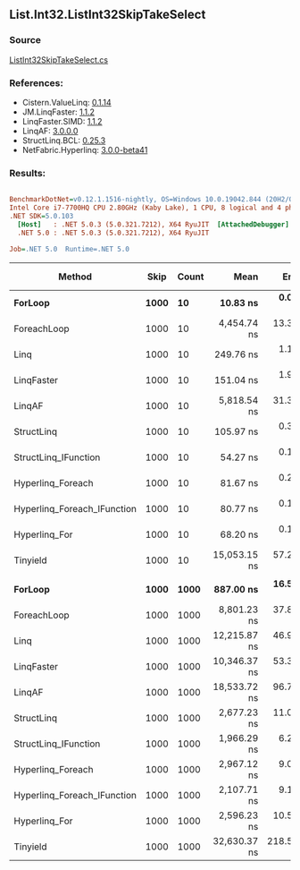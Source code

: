 ﻿## List.Int32.ListInt32SkipTakeSelect

### Source
[ListInt32SkipTakeSelect.cs](../LinqBenchmarks/List/Int32/ListInt32SkipTakeSelect.cs)

### References:
- Cistern.ValueLinq: [0.1.14](https://www.nuget.org/packages/Cistern.ValueLinq/0.1.14)
- JM.LinqFaster: [1.1.2](https://www.nuget.org/packages/JM.LinqFaster/1.1.2)
- LinqFaster.SIMD: [1.1.2](https://www.nuget.org/packages/LinqFaster.SIMD/1.0.3)
- LinqAF: [3.0.0.0](https://www.nuget.org/packages/LinqAF/3.0.0.0)
- StructLinq.BCL: [0.25.3](https://www.nuget.org/packages/StructLinq.BCL/0.25.3)
- NetFabric.Hyperlinq: [3.0.0-beta41](https://www.nuget.org/packages/NetFabric.Hyperlinq/3.0.0-beta41)

### Results:
``` ini

BenchmarkDotNet=v0.12.1.1516-nightly, OS=Windows 10.0.19042.844 (20H2/October2020Update)
Intel Core i7-7700HQ CPU 2.80GHz (Kaby Lake), 1 CPU, 8 logical and 4 physical cores
.NET SDK=5.0.103
  [Host]   : .NET 5.0.3 (5.0.321.7212), X64 RyuJIT  [AttachedDebugger]
  .NET 5.0 : .NET 5.0.3 (5.0.321.7212), X64 RyuJIT

Job=.NET 5.0  Runtime=.NET 5.0  

```
|                      Method | Skip | Count |         Mean |      Error |     StdDev |    Ratio | RatioSD |  Gen 0 | Gen 1 | Gen 2 | Allocated |
|---------------------------- |----- |------ |-------------:|-----------:|-----------:|---------:|--------:|-------:|------:|------:|----------:|
|                     **ForLoop** | **1000** |    **10** |     **10.83 ns** |   **0.055 ns** |   **0.046 ns** |     **1.00** |    **0.00** |      **-** |     **-** |     **-** |         **-** |
|                 ForeachLoop | 1000 |    10 |  4,454.74 ns |  13.350 ns |  11.148 ns |   411.43 |    2.34 | 0.0076 |     - |     - |      40 B |
|                        Linq | 1000 |    10 |    249.76 ns |   1.189 ns |   0.928 ns |    23.07 |    0.15 | 0.0482 |     - |     - |     152 B |
|                  LinqFaster | 1000 |    10 |    151.04 ns |   1.959 ns |   1.832 ns |    13.93 |    0.15 | 0.0918 |     - |     - |     288 B |
|                      LinqAF | 1000 |    10 |  5,818.54 ns |  31.346 ns |  29.321 ns |   537.29 |    3.80 |      - |     - |     - |         - |
|                  StructLinq | 1000 |    10 |    105.97 ns |   0.396 ns |   0.351 ns |     9.79 |    0.06 | 0.0305 |     - |     - |      96 B |
|        StructLinq_IFunction | 1000 |    10 |     54.27 ns |   0.173 ns |   0.154 ns |     5.01 |    0.02 |      - |     - |     - |         - |
|           Hyperlinq_Foreach | 1000 |    10 |     81.67 ns |   0.213 ns |   0.189 ns |     7.54 |    0.04 |      - |     - |     - |         - |
| Hyperlinq_Foreach_IFunction | 1000 |    10 |     80.77 ns |   0.134 ns |   0.119 ns |     7.46 |    0.04 |      - |     - |     - |         - |
|               Hyperlinq_For | 1000 |    10 |     68.20 ns |   0.155 ns |   0.129 ns |     6.30 |    0.02 |      - |     - |     - |         - |
|                    Tinyield | 1000 |    10 | 15,053.15 ns |  57.203 ns |  53.508 ns | 1,390.69 |    7.79 | 0.3052 |     - |     - |     984 B |
|                             |      |       |              |            |            |          |         |        |       |       |           |
|                     **ForLoop** | **1000** |  **1000** |    **887.00 ns** |  **16.555 ns** |  **15.485 ns** |     **1.00** |    **0.00** |      **-** |     **-** |     **-** |         **-** |
|                 ForeachLoop | 1000 |  1000 |  8,801.23 ns |  37.837 ns |  31.596 ns |     9.94 |    0.19 |      - |     - |     - |      40 B |
|                        Linq | 1000 |  1000 | 12,215.87 ns |  46.902 ns |  39.165 ns |    13.79 |    0.25 | 0.0458 |     - |     - |     152 B |
|                  LinqFaster | 1000 |  1000 | 10,346.37 ns |  53.352 ns |  44.551 ns |    11.68 |    0.25 | 3.8757 |     - |     - |  12,168 B |
|                      LinqAF | 1000 |  1000 | 18,533.72 ns |  96.796 ns |  90.543 ns |    20.90 |    0.40 |      - |     - |     - |         - |
|                  StructLinq | 1000 |  1000 |  2,677.23 ns |  11.036 ns |   9.215 ns |     3.02 |    0.06 | 0.0305 |     - |     - |      96 B |
|        StructLinq_IFunction | 1000 |  1000 |  1,966.29 ns |   6.225 ns |   5.518 ns |     2.22 |    0.04 |      - |     - |     - |         - |
|           Hyperlinq_Foreach | 1000 |  1000 |  2,967.12 ns |   9.005 ns |   8.423 ns |     3.35 |    0.06 |      - |     - |     - |         - |
| Hyperlinq_Foreach_IFunction | 1000 |  1000 |  2,107.71 ns |   9.110 ns |   8.521 ns |     2.38 |    0.05 |      - |     - |     - |         - |
|               Hyperlinq_For | 1000 |  1000 |  2,596.23 ns |  10.538 ns |   9.857 ns |     2.93 |    0.05 |      - |     - |     - |         - |
|                    Tinyield | 1000 |  1000 | 32,630.37 ns | 218.576 ns | 193.762 ns |    36.83 |    0.63 | 0.3052 |     - |     - |     984 B |
